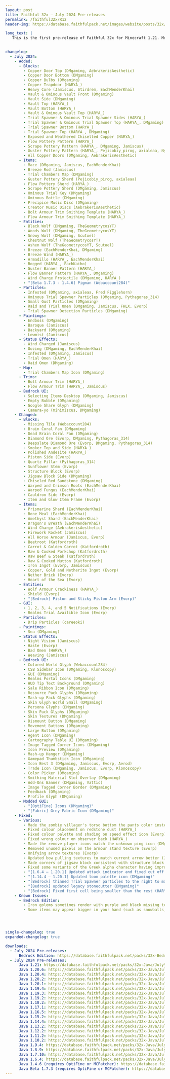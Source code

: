 ```yaml
---
layout: post
title: Faithful 32x – July 2024 Pre-releases
permalink: /faithful32x/R12
header-img: https://database.faithfulpack.net/images/website/posts/32x/R12.jpg

long_text: |
   This is the first pre-release of Faithful 32x for Minecraft 1.21. Most of the textures from 1.20.5 and 1.21 are covered, with only some of the new wolves and paintings left to do (hence why it's a pre-release). Most mobs and all blocks and items are done, along with changes to existing textures to ensure our standard of quality is consistent across every texture in the pack. Whether you're going to challenge a trial chamber, mess around with the crafter, or build with the new blocks, we hope you have fun experiencing all these new features with a higher resolution!

   
changelog:
  - July 2024:
    - Added:
      - Blocks:
        - Copper Door Top (DMgaming, AebrakerisAesthetic)
        - Copper Door Bottom (DMgaming)
        - Copper Bulbs (DMgaming)
        - Copper Trapdoor (HARYA_)
        - Heavy Core (Jamiscus, Stirdrem, EachMenderKhai)
        - Vault & Ominous Vault Front (DMgaming)
        - Vault Side (DMgaming)
        - Vault Top (HARYA_)
        - Vault Bottom (HARYA_)
        - Vault & Ominous Vault Top (HARYA_)
        - Trial Spawner & Ominous Trial Spawner Sides (HARYA_)
        - Trial Spawner & Ominous Trial Spawner Top (HARYA_, DMgaming)
        - Trial Spawner Bottom (HARYA_)
        - Trial Spawner Top (HARYA_, DMgaming)
        - Exposed and Weathered Chiselled Copper (HARYA_)
        - Flow Pottery Pattern (HARYA_)
        - Scrape Pottery Pattern (HARYA_, DMgaming, Jamiscus)
        - Guster Pottery Pattern (HARYA_, Pejicobiy_pirog, axialeaa, Nyodex)
        - All Copper Doors (DMgaming, AebrakerisAesthetic)
      - Items:
        - Mace (DMgaming, Jamiscus, EachMenderKhai)
        - Breeze Rod (Jamiscus)
        - Trial Chambers Map (DMgaming)
        - Guster Pottery Sherd (Pejicobiy_pirog, axialeaa)
        - Flow Pottery Sherd (HARYA_) 
        - Scrape Pottery Sherd (DMgaming, Jamiscus)
        - Ominous Trial Key (DMgaming)
        - Ominous Bottle (DMgaming)
        - Precipice Music Disc (DMgaming)
        - Creator Music Discs (AebrakerisAesthetic)
        - Bolt Armour Trim Smithing Template (HARYA_)
        - Flow Armour Trim Smithing Template (HARYA_)
      - Entities: 
        - Black Wolf (DMgaming, TheGeometrycosYT)
        - Woods Wolf (DMgaming, TheGeometrycosYT)
        - Snowy Wolf (DMgaming, Scutoel)
        - Chestnut Wolf (TheGeometrycosYT)
        - Ashen Wolf (TheGeometrycosYT, Scutoel)
        - Breeze (EachMenderKhai, DMgaming)
        - Breeze Wind (HARYA_)
        - Armadillo (HARYA_, EachMenderKhai)
        - Bogged (HARYA_, EachKaiho)
        - Guster Banner Pattern (HARYA_)
        - Flow Banner Pattern (HARYA_, DMgaming)
        - Wind Charge Projectile (DMgaming, HARYA_)
        - "[Beta 1.7.3 - 1.4.6] Pigman (Webaccount284)"
      - Particles:
        - Infested (DMgaming, axialeaa, Fred Figglehorn)
        - Ominous Trial Spawner Particles (DMgaming, Pythagoras_314)
        - Small Gust Particles (DMgaming)
        - Raid and Trial Omen (DMgaming, Jamiscus, FHLX, Evorp)
        - Trial Spawner Detection Particles (DMgaming)
      - Paintings:
        - Endboss (DMgaming)
        - Baroque (Jamiscus)
        - Backyard (DMgaming)
        - Lowmist (Jamiscus)
      - Status Effects:
        - Wind Charged (Jamiscus)
        - Oozing (DMgaming, EachMenderKhai)
        - Infested (DMgaming, Jamiscus)
        - Trial Omen (HARYA_)
        - Raid Omen (DMgaming)
      - Map: 
        - Trial Chambers Map Icon (DMgaming)
      - Trims:
        - Bolt Armour Trim (HARYA_)
        - Flow Armour Trim (HARYA_, Jamiscus)
      - Bedrock UI: 
        - Selecting Items Desktop (DMgaming, Jamiscus)
        - Empty Bubble (DMgaming)
        - Google Share Glyph (DMgaming)
        - Camera-yo (minimiscus, DMgaming)
    - Changed:
      - Blocks:
        - Missing Tile (Webaccount284)
        - Brain Coral Fan (DMgaming)
        - Dead Brain Coral Fan (DMgaming)
        - Diamond Ore (Evorp, DMgaming, Pythagoras_314)
        - Deepslate Diamond Ore (Evorp, DMgaming, Pythagoras_314)
        - Smoker Top and Side (HARYA_)
        - Polished Andesite (HARYA_)
        - Piston Side (Evorp)
        - Quartz Pillar (Pythagoras_314)
        - Sunflower Stem (Evorp)
        - Structure Block (Evorp)
        - Jigsaw Block Side (DMgaming)
        - Chiseled Red Sandstone (DMgaming)
        - Warped and Crimson Roots (EachMenderKhai)
        - Warped Fungus (EachMenderKhai)
        - Cauldron Side (Evorp)
        - Item and Glow Item Frame (Evorp)
      - Items:
        - Prismarine Shard (EachMenderKhai)
        - Bone Meal (EachMenderKhai)
        - Amethyst Shard (EachMenderKhai)
        - Dragon's Breath (EachMenderKhai)
        - Wind Charge (AebrakerisAesthetic)
        - Firework Rocket (Jamiscus)
        - All Horse Armour (Jamiscus, Evorp)
        - Beetroot (Katfordroth)
        - Carrot & Golden Carrot (Katfordroth)
        - Raw & Cooked Porkchop (Katfordroth)
        - Raw Beef & Steak (Katfordroth)
        - Raw & Cooked Mutton (Katfordroth)
        - Iron Ingot (Evorp, Jamiscus)
        - Copper, Gold and Netherite Ingot (Evorp)
        - Nether Brick (Evorp)
        - Heart of the Sea (Evorp)
      - Entities:
        - Wolf Armour Crackiness (HARYA_)
        - Shield (Evorp)
        - "[Bedrock] Piston and Sticky Piston Arm (Evorp)"
      - GUI:
        - 1, 2, 3, 4, and 5 Notifications (Evorp)
        - Realms Trial Availible Icon (Evorp)
      - Particles:
        - Drip Particles (careeoki)
      - Paintings:
        - Sea (DMgaming)
      - Status Effects:
        - Night Vision (Jamiscus)
        - Haste (Evorp)
        - Bad Omen (HARYA_)
        - Weaving (Jamiscus)
      - Bedrock UI:
        - Colored World Glyph (Webaccount284)
        - CSB Sidebar Icon (DMgaming, Klonoscopy)
        - GUI (DMgaming)
        - Realms Portal Icons (DMgaming)
        - HUD Tip Text Background (DMgaming)
        - Sale Ribbon Icon (DMgaming)
        - Resource Pack Glyphs (DMgaming)
        - Mash-up Pack Glyphs (DMgaming)
        - Skin Glyph World Small (DMgaming)
        - Persona Glyphs (DMgaming)
        - Skin Pack Glyphs (DMgaming)
        - Skin Textures (DMgaming)
        - Dismount Button (DMgaming)
        - Movement Buttons (DMgaming)
        - Large Button (DMgaming)
        - Agent Icon (DMgaming)
        - Cartography Table UI (DMgaming)
        - Image Tagged Corner Icons (DMgaming)
        - Icon Preview (DMgaming)
        - Mash-up Hanger (DMgaming)
        - Gamepad Thumbstick Icon (DMgaming)
        - Icon Best 3 (DMgaming, Jamiscus, Evorp, Aerod)
        - Trade Icon (DMgaming, Jamiscus, Evorp, Klonoscopy)
        - Color Picker (DMgaming)
        - Smithing Material Slot Overlay (DMgaming)
        - Add-Ons Banner (DMgaming, Vattic)
        - Image Tagged Corner Border (DMgaming)
        - Feedback (DMgaming)
        - Profile Glyph (DMgaming)
      - Modded GUI:
        - "[OptiFine] Icons (DMgaming)"
        - "[Fabric] Grey Fabric Icon (DMgaming)"
    - Fixed:
      - Various:
        - Made the zombie villager's torso bottom the pants color instead of the shirt color (Webaccount284)
        - Fixed colour placement on redstone dust (HARYA_)
        - Fixed colour palette and shading on speed effect icon (Evorp)
        - Fixed wrong colour on observer back (HARYA_)
        - Made the remove player icons match the unknown ping icon (DMgaming) 
        - Removed unused pixels on the armour stand texture (Evorp)
        - Unifying arrow textures (Evorp)
        - Updated bow pulling textures to match current arrow better (Jamiscus)
        - Made corners of jigsaw block consistent with structure block (Evorp)
        - Fixed some variants of the Greek alpha character having improper pixels (DMgaming) 
        - "[1.6.4 – 1.20.1] Updated attack indicator and fixed cut off blue armour outline in icons.png (DMgaming)" 
        - "[1.14.4 – 1.20.1] Updated loom palette icon (DMgaming)" 
        - "[Bedrock] thinned Trial Spawner particles to the right to match the Java pack (DMgaming)"
        - "[Bedrock] updated legacy stonecutter (DMgaming)"
        - "[Bedrock] Fixed first cell being smaller than the rest (HARYA_)"
    - Known Issues:
      - Bedrock Edition:
        - Iron golems sometimes render with purple and black missing textures. There is currently no known desirable fix for this. If this issue happens to you, rename the file extension from .mcpack to .zip, unzip the pack and use it as a folder.
        - Some items may appear bigger in your hand (such as snowballs, wolf armour, and arrows). There is currently no known fix for this and it is out of our control.




single-changelog: true
expanded-changelog: true

downloads:
  - July 2024 Pre-releases:
      Bedrock Edition: https://database.faithfulpack.net/packs/32x-Bedrock/July%202024/Faithful%2032x%20-%201.20.mcpack
  - July 2024 Pre-releases: 
      Java 1.21: https://database.faithfulpack.net/packs/32x-Java/July%202024/Faithful%2032x%20-%201.21.zip
      Java 1.20.6: https://database.faithfulpack.net/packs/32x-Java/July%202024/Faithful%2032x%20-%201.20.6.zip
      Java 1.20.4: https://database.faithfulpack.net/packs/32x-Java/July%202024/Faithful%2032x%20-%201.20.4.zip
      Java 1.20.2: https://database.faithfulpack.net/packs/32x-Java/July%202024/Faithful%2032x%20-%201.20.2.zip
      Java 1.20.1: https://database.faithfulpack.net/packs/32x-Java/July%202024/Faithful%2032x%20-%201.20.1.zip
      Java 1.19.4: https://database.faithfulpack.net/packs/32x-Java/July%202024/Faithful%2032x%20-%201.19.4.zip
      Java 1.19.3: https://database.faithfulpack.net/packs/32x-Java/July%202024/Faithful%2032x%20-%201.19.3.zip
      Java 1.19.2: https://database.faithfulpack.net/packs/32x-Java/July%202024/Faithful%2032x%20-%201.19.2.zip
      Java 1.18.2: https://database.faithfulpack.net/packs/32x-Java/July%202024/Faithful%2032x%20-%201.18.2.zip
      Java 1.17.1: https://database.faithfulpack.net/packs/32x-Java/July%202024/Faithful%2032x%20-%201.17.1.zip
      Java 1.16.5: https://database.faithfulpack.net/packs/32x-Java/July%202024/Faithful%2032x%20-%201.16.5.zip
      Java 1.15.2: https://database.faithfulpack.net/packs/32x-Java/July%202024/Faithful%2032x%20-%201.15.2.zip
      Java 1.14.4: https://database.faithfulpack.net/packs/32x-Java/July%202024/Faithful%2032x%20-%201.14.4.zip
      Java 1.13.2: https://database.faithfulpack.net/packs/32x-Java/July%202024/Faithful%2032x%20-%201.13.2.zip
      Java 1.12.2: https://database.faithfulpack.net/packs/32x-Java/July%202024/Faithful%2032x%20-%201.12.2.zip
      Java 1.11.2: https://database.faithfulpack.net/packs/32x-Java/July%202024/Faithful%2032x%20-%201.11.2.zip
      Java 1.10.2: https://database.faithfulpack.net/packs/32x-Java/July%202024/Faithful%2032x%20-%201.10.2.zip
      Java 1.9.4: https://database.faithfulpack.net/packs/32x-Java/July%202024/Faithful%2032x%20-%201.9.4.zip
      Java 1.8.9: https://database.faithfulpack.net/packs/32x-Java/July%202024/Faithful%2032x%20-%201.8.9.zip
      Java 1.7.10: https://database.faithfulpack.net/packs/32x-Java/July%202024/Faithful%2032x%20-%201.7.10.zip
      Java 1.6.4: https://database.faithfulpack.net/packs/32x-Java/July%202024/Faithful%2032x%20-%201.6.4.zip
      Java 1.4.6 (requires OptiFine or MCPatcher): https://database.faithfulpack.net/packs/32x-Java/July%202024/Faithful%2032x%20-%201.4.6.zip
      Java Beta 1.7.3 (requires OptiFine or MCPatcher): https://database.faithfulpack.net/packs/32x-Java/July%202024/Faithful%2032x%20-%20b1.7.3.zip
---
```

